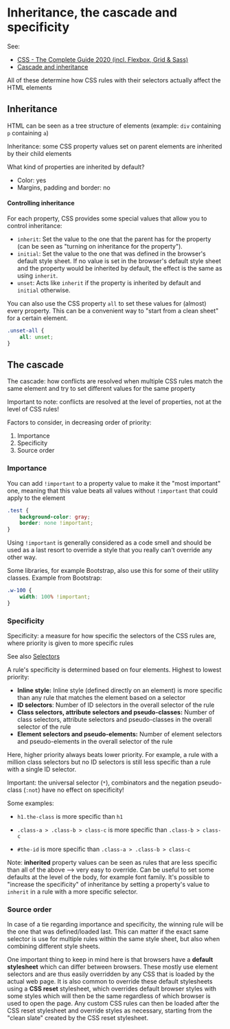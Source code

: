 # Inheritance, the cascade and specificity 

See:

- [CSS - The Complete Guide 2020 (incl. Flexbox, Grid & Sass)](https://www.udemy.com/course/css-the-complete-guide-incl-flexbox-grid-sass/)
- [Cascade and inheritance](https://developer.mozilla.org/en-US/docs/Learn/CSS/Building_blocks/Cascade_and_inheritance)

All of these determine how CSS rules with their selectors actually affect the HTML elements

## Inheritance

HTML can be seen as a tree structure of elements (example: `div` containing `p` containing `a`)

Inheritance: some CSS property values set on parent elements are inherited by their child elements

What kind of properties are inherited by default?

- Color: yes
- Margins, padding and border: no

#### Controlling inheritance

For each property, CSS provides some special values that allow you to control inheritance:

- `inherit`: Set the value to the one that the parent has for the property (can be seen as "turning on inheritance for the property").
- `initial`: Set the value to the one that was defined in the browser's default style sheet. If no value is set in the browser's default style sheet and the property would be inherited by default, the effect is the same as using `inherit`.
- `unset`: Acts like `inherit` if the property is inherited by default and `initial` otherwise.

You can also use the CSS property `all` to set these values for (almost) every property. This can be a convenient way to "start from a clean sheet" for a certain element.

```css
.unset-all {
    all: unset;
}
```

## The cascade

The cascade: how conflicts are resolved when multiple CSS rules match the same element and try to set different values for the same property

Important to note: conflicts are resolved at the level of properties, not at the level of CSS rules!

Factors to consider, in decreasing order of priority:

1. Importance
2. Specificity
3. Source order

### Importance

You can add `!important` to a property value to make it the "most important" one, meaning that this value beats all values without  `!important` that could apply to the element

```css
.test {
    background-color: gray;
    border: none !important;
}
```

Using `!important` is generally considered as a code smell and should be used as a last resort to override a style that you really can't override any other way.

Some libraries, for example Bootstrap, also use this for some of their utility classes. Example from Bootstrap:

```css
.w-100 {
    width: 100% !important;
}
```

### Specificity

Specificity: a measure for how specific the selectors of the CSS rules are, where priority is given to more specific rules

See also [Selectors](./Selectors.md)

A rule's specificity is determined based on four elements. Highest to lowest priority:

- **Inline style:** Inline style (defined directly on an element) is more specific than any rule that matches the element based on a selector
- **ID selectors**: Number of ID selectors in the overall selector of the rule
- **Class selectors, attribute selectors and pseudo-classes:** Number of class selectors, attribute selectors and pseudo-classes in the overall selector of the rule
- **Element selectors and pseudo-elements:** Number of element selectors and pseudo-elements in the overall selector of the rule

Here, higher priority always beats lower priority. For example, a rule with a million class selectors but no ID selectors is still less specific than a rule with a single ID selector.

Important: the universal selector (`*`), combinators and the negation pseudo-class (`:not`) have no effect on specificity!

Some examples:

- `h1.the-class`  is more specific than `h1`

- `.class-a > .class-b > class-c` is more specific than  `.class-b > class-c`

- `#the-id` is more specific than `.class-a > .class-b > class-c`

Note: **inherited** property values can be seen as rules that are less specific than all of the above --> very easy to override. Can be useful to set some defaults at the level of the body, for example font family. It's possible to "increase the specificity" of inheritance by setting a property's value to `inherit` in a rule with a more specific selector.

### Source order

In case of a tie regarding importance and specificity, the winning rule will be the one that was defined/loaded last. This can matter if the exact same selector is use for multiple rules within the same style sheet, but also when combining different style sheets.

One important thing to keep in mind here is that browsers have a **default stylesheet** which can differ between browsers. These mostly use element selectors and are thus easily overridden by any CSS that is loaded by the actual web page. It is also common to override these default stylesheets using a **CSS reset** stylesheet, which overrides default browser styles with some styles which will then be the same regardless of which browser is used to open the page. Any custom CSS rules can then be loaded after the CSS reset stylesheet and override styles as necessary, starting from the "clean slate" created by the CSS reset stylesheet.